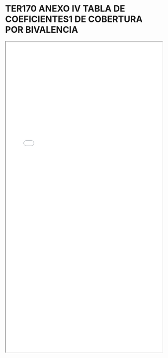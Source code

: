 
# TER170 ANEXO IV TABLA DE COEFICIENTES1 DE COBERTURA POR BIVALENCIA

<iframe src="../TER170 ANEXO IV TABLA DE COEFICIENTES1 DE COBERTURA POR BIVALENCIA.pdf" width="100%" height="1000px"></iframe>

